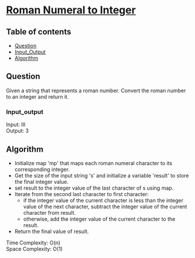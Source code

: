 # [Roman Numeral to Integer](https://www.codingninjas.com/studio/problems/roman-numeral-to-integer_8230780?challengeSlug=striver-sde-challenge)

## Table of contents

- [Question](#question)
- [Input_Output](#input_output)
- [Algorithm](#algorithm)

## Question
Given a string that represents a roman number. Convert the roman number to an integer and return it.

### Input_output
Input: III </br>
Output: 3

## Algorithm
- Initialize map 'mp' that maps each roman numeral character to its corresponding integer. 
- Get the size of the input string 's' and initialize a variable 'result' to store the final integer value.
- set result to the integer value of the last character of s using map.
- Iterate from the second last character to first character:
    - if the integer value of the current character is less than the integer value of the next character, subtract the integer value of the current character from result.
    - otherwise, add the integer value of the current character to the result.
- Return the final value of result.

Time Complexity: O(n)</br>
Space Complexity: O(1)
